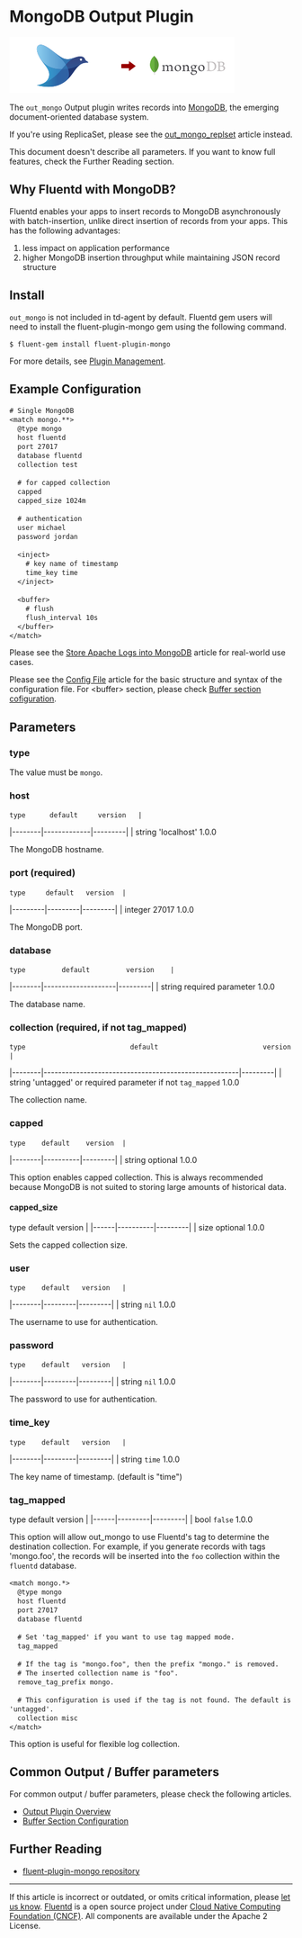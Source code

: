 # MongoDB Output Plugin

![](/images/plugins/output/mongo.png)

The `out_mongo` Output plugin writes records into
[MongoDB](http://mongodb.org/), the emerging document-oriented database
system.

If you're using ReplicaSet, please see the
[out\_mongo\_replset](/plugins/output/mongo_replset.md) article instead.

This document doesn't describe all parameters. If you want to know full
features, check the Further Reading section.


## Why Fluentd with MongoDB?

Fluentd enables your apps to insert records to MongoDB asynchronously
with batch-insertion, unlike direct insertion of records from your apps.
This has the following advantages:

1.  less impact on application performance
2.  higher MongoDB insertion throughput while maintaining JSON record
    structure


## Install

`out_mongo` is not included in td-agent by default. Fluentd gem users
will need to install the fluent-plugin-mongo gem using the following
command.

``` {.CodeRay}
$ fluent-gem install fluent-plugin-mongo
```

For more details, see [Plugin Management](/deployment/plugin-management.md).


## Example Configuration

``` {.CodeRay}
# Single MongoDB
<match mongo.**>
  @type mongo
  host fluentd
  port 27017
  database fluentd
  collection test

  # for capped collection
  capped
  capped_size 1024m

  # authentication
  user michael
  password jordan

  <inject>
    # key name of timestamp
    time_key time
  </inject>

  <buffer>
    # flush
    flush_interval 10s
  </buffer>
</match>
```

Please see the [Store Apache Logs into MongoDB](/articles/apache-to-mongodb.md)
article for real-world use cases.

Please see the [Config File](/configuration/config-file.md) article for the basic
structure and syntax of the configuration file. For \<buffer\> section,
please check [Buffer section cofiguration](/configuration/buffer-section.md).


## Parameters


### type

The value must be `mongo`.


### host

    type      default     version	|
|--------|-------------|---------|
|	   string   'localhost'    1.0.0

The MongoDB hostname.


### port (required)

    type     default   version	|
|---------|---------|---------|
|	   integer    27017     1.0.0

The MongoDB port.


### database

    type         default         version	|
|--------|--------------------|---------|
|	   string   required parameter    1.0.0

The database name.


### collection (required, if not tag\_mapped)

    type                          default                          version	|
|--------|------------------------------------------------------|---------|
|	   string   'untagged' or required parameter if not `tag_mapped`    1.0.0

The collection name.


### capped

    type    default    version	|
|--------|----------|---------|
|	   string   optional    1.0.0

This option enables capped collection. This is always recommended
because MongoDB is not suited to storing large amounts of historical
data.

#### capped\_size

   type   default    version	|
|------|----------|---------|
|	   size   optional    1.0.0

Sets the capped collection size.


### user

    type    default   version	|
|--------|---------|---------|
|	   string    `nil`     1.0.0

The username to use for authentication.


### password

    type    default   version	|
|--------|---------|---------|
|	   string    `nil`     1.0.0

The password to use for authentication.


### time\_key

    type    default   version	|
|--------|---------|---------|
|	   string   `time`     1.0.0

The key name of timestamp. (default is "time")


### tag\_mapped

   type   default   version	|
|------|---------|---------|
|	   bool   `false`    1.0.0

This option will allow out\_mongo to use Fluentd's tag to determine the
destination collection. For example, if you generate records with tags
'mongo.foo', the records will be inserted into the `foo` collection
within the `fluentd` database.

``` {.CodeRay}
<match mongo.*>
  @type mongo
  host fluentd
  port 27017
  database fluentd

  # Set 'tag_mapped' if you want to use tag mapped mode.
  tag_mapped

  # If the tag is "mongo.foo", then the prefix "mongo." is removed.
  # The inserted collection name is "foo".
  remove_tag_prefix mongo.

  # This configuration is used if the tag is not found. The default is 'untagged'.
  collection misc
</match>
```

This option is useful for flexible log collection.


## Common Output / Buffer parameters

For common output / buffer parameters, please check the following
articles.

-   [Output Plugin Overview](/plugins/output/README.md)
-   [Buffer Section Configuration](/configuration/buffer-section.md)


## Further Reading

-   [fluent-plugin-mongo repository](https://github.com/fluent/fluent-plugin-mongo)


------------------------------------------------------------------------

If this article is incorrect or outdated, or omits critical information, please [let us know](https://github.com/fluent/fluentd-docs/issues?state=open).
[Fluentd](http://www.fluentd.org/) is a open source project under [Cloud Native Computing Foundation (CNCF)](https://cncf.io/). All components are available under the Apache 2 License.
